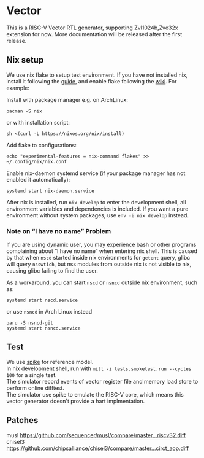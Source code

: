 # Vector

This is a RISC-V Vector RTL generator, supporting Zvl1024b,Zve32x extension for now.
More documentation will be released after the first release.

## Nix setup

We use nix flake to setup test environment. If you have not installed nix, install it following the [guide](https://nixos.org/manual/nix/stable/installation/installing-binary.html), and enable flake following the [wiki](https://nixos.wiki/wiki/Flakes#Enable_flakes). For example:

Install with package manager e.g. on ArchLinux:
```shell
pacman -S nix
```
or with installation script:
```
sh <(curl -L https://nixos.org/nix/install)
```

Add flake to configurations:
```shell
echo "experimental-features = nix-command flakes" >> ~/.config/nix/nix.conf
```

Enable nix-daemon systemd service (if your package manager has not enabled it automatically):
```shell
systemd start nix-daemon.service
```

After nix is installed, run `nix develop` to enter the development shell, all environment variables and dependencies is included. If you want a pure environment without system packages, use `env -i nix develop` instead.

### Note on “I have no name” Problem
If you are using dynamic user, you may experience bash or other programs complaining about “I have no name” when entering nix shell. This is caused by that when `nscd` started inside nix environments for `getent` query, glibc will query `nsswtich`, but nss modules from outside nix is not visible to nix, causing glibc failing to find the user.

As a workaround, you can start `nscd` or `nsncd` outside nix environment, such as:
```shell
systemd start nscd.service
```
or use `nsncd` in Arch Linux instead
```shell
paru -S nsncd-git
systemd start nsncd.service
```

## Test
We use [spike](https://github.com/riscv/riscv-isa-sim) for reference model.  
In nix development shell, run with `mill -i tests.smoketest.run --cycles 100` for a single test.  
The simulator record events of vector register file and memory load store to perform online difftest.  
The simulator use spike to emulate the RISC-V core, which means this vector generator doesn't provide a hart implmentation.  

## Patches
<!-- BEGIN-PATCH -->
musl https://github.com/sequencer/musl/compare/master...riscv32.diff
chisel3 https://github.com/chipsalliance/chisel3/compare/master...circt_aop.diff
<!-- END-PATCH -->
